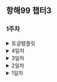 ## 항해99 챕터3

### 1주차

<details>
<summary>토글템플릿
</summary>
<div markdown="1">
- 내용
</div>
</details>

<details>
<summary>4일차
</summary>
<div markdown="1">

- 스프링 프레임워크에 대한 이론 과제를 풀어보았다. [링크](https://github.com/Hong-Seungmin/HangHae99_Chapter3/blob/master/homework/week01/%ED%95%AD%ED%95%B499%20%EC%B1%95%ED%84%B03%20%ED%8C%80%EA%B3%BC%EC%A0%9C_%EA%B0%9C%EC%9D%B8%EC%A0%95%EB%A6%AC.md) 
  
  역시 이해하면서 학습하는게 재미가 쏠쏠하긴한데.. 나에겐 지금 시간이 부족하다.

  무리하게 대략적으로만 이해하고 설명을 쭉 적어보았다. 제대로 이해한것 이길 바랄뿐..  

- 김영한 강사의 다른 파트를 오늘부터 다시 들어볼 예정이다. 아마 실습 강의가 될것같다.

  어제 스프링으로 생에 첫 프로젝트? 를 직접 만들어보았는데.. 확실히 css,js는 어렵고..

  자바 자체는 무난하긴 하였는데.. 골격을 잡는데 애를 먹었다. 익숙해질 필요가 분명있다.

</div>
</details>

<details>
<summary>3일차
</summary>
<div markdown="1">

- 처음으로 스프링을 통해 스스로 키보드를 쳐보았다.
  
  복붙은 라이브러리 급? 만 하고, 최대한 참고를 통한 보기만 했다.
  
  나름 힘들지는 않았다. 그간 강의를 본 효과가 있는 듯 하다.
  
  **하지만 css,js는 너무 어렵다**
- 테이블 조인 방법을 몰라서 일단 필요한 부분을 모두 조회하였다.
  
  내일? 다시 작성해볼 예정이다. [참고사이트](https://wedul.site/638)

</div>
</details>

<details>
<summary>2일차
</summary>
<div markdown="1">

- 항해 강의를 하루종일 듣고있다.. 역시.. 강의는 졸립다.
  
  그래도 일주일 전에 비해 스프링에 대해 무언가 말하지 못할 내용이 이핵가 된다.
  
  구성이 파악이 된다고 해야하나.. 구조가 눈에 들어오기 시작했다.

</div>
</details>

<details>
<summary>1일차
</summary>
<div markdown="1">

- 알고리즘 주차가 끝나고, 드디어 주특기가 시작되는 날이다.

스프링이란것을 본격적으로 진행하는 것이지만, 외부 강의로 일주일 전부터 학습은 시작하고 있긴하였다.

김영한 강사의 스프링 강의... 매우 만족스럽게 듣고있다. 다만, 오늘은 항해에서 제공하는 것으로 학습을 해보았다.

확실히 학습 방향이 다른게 보인다. 항해는 속성?공부법을 따르는 듯이 빠르게 진행해나가고,

김영한 강사의 강의는 역사적 이슈부터 설명하며 이해 + 속성 위주로 느껴진다.

김영한 강사의 말에 따르면, 나는 학자형 스타일이라 확실히 항해의 강의는 뭐랄까.. 너무 빠르다..

아무튼.. 나름 생각해본 계획은.. 항해에서 제공하는 강의로 빠르게 스프링을 전체적으로 탐색해보고,

거기서 생긴 구멍들은 김영한 강사의 강의로 매꾸면 시너지가 좋아보인다.

다만 걱정되는것은... 김영한 강사님의 강의는.. 나의 계힉된 시간에 비해 너무 길어서 압박이 느껴진다..

2개월안에 초급딱지를 때내는것이 목표이다 보니.. 성급함이 앞서는게 사실이긴하다.

</div>
</details>